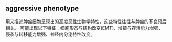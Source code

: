 ## aggressive phenotype
用来描述肿瘤细胞呈现出的高度恶性生物学特性，这些特性往往与肿瘤的不良预后相关。
可能出现以下特征：细胞形态与结构改变(EMT)、增殖与存活能力增强、侵袭与转移能力增强、神经内分泌特性改变。

<!--stackedit_data:
eyJoaXN0b3J5IjpbMTgwOTQ0MzEyNF19
-->
